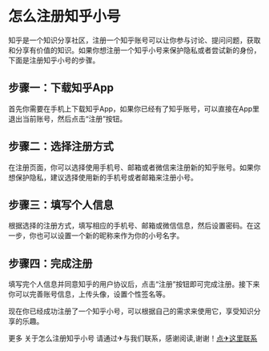 # 怎么注册知乎小号

知乎是一个知识分享社区，注册一个知乎账号可以让你参与讨论、提问问题，获取和分享有价值的知识。如果你想注册一个知乎小号来保护隐私或者尝试新的身份，下面是注册知乎小号的步骤。

## 步骤一：下载知乎App

首先你需要在手机上下载知乎App，如果你已经有了知乎账号，可以直接在App里退出当前账号，然后点击“注册”按钮。

## 步骤二：选择注册方式

在注册页面，你可以选择使用手机号、邮箱或者微信来注册新的知乎账号。如果你想保护隐私，建议选择使用新的手机号或者邮箱来注册小号。

## 步骤三：填写个人信息

根据选择的注册方式，填写相应的手机号、邮箱或微信信息，然后设置密码。在这一步，你也可以设置一个新的昵称来作为你的小号名字。

## 步骤四：完成注册

填写完个人信息并同意知乎的用户协议后，点击“注册”按钮即可完成注册。接下来你可以完善账号信息，上传头像，设置个性签名等。

现在你已经成功注册了一个知乎小号，可以根据自己的需求来使用它，享受知识分享的乐趣。

更多 关于怎么注册知乎小号 请通过✈与我们联系，感谢阅读,谢谢！[点✈这里联系](https://gg.k02.cc)